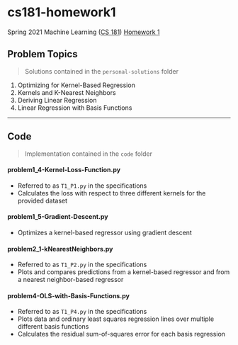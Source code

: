 # cs181-homework1
Spring 2021 Machine Learning ([CS 181](https://harvard-ml-courses.github.io/cs181-web-2021/)) [Homework 1](https://github.com/harvard-ml-courses/cs181-s21-homeworks/tree/main/hw1)

## Problem Topics

> Solutions contained in the `personal-solutions` folder

1. Optimizing for Kernel-Based Regression
2. Kernels and K-Nearest Neighbors
3. Deriving Linear Regression
4. Linear Regression with Basis Functions

---

## Code

> Implementation contained in the `code` folder

#### problem1_4-Kernel-Loss-Function.py

- Referred to as `T1_P1.py` in the specifications
- Calculates the loss with respect to three different kernels for the provided dataset

#### problem1_5-Gradient-Descent.py
- Optimizes a kernel-based regressor using gradient descent

#### problem2_1-kNearestNeighbors.py
- Referred to as `T1_P2.py` in the specifications
- Plots and compares predictions from a kernel-based regressor and from a nearest neighbor-based regressor

#### problem4-OLS-with-Basis-Functions.py
- Referred to as `T1_P4.py` in the specifications
- Plots data and ordinary least squares regression lines over multiple different basis functions
- Calculates the residual sum-of-squares error for each basis regression
